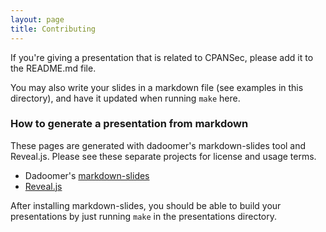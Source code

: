 ```yaml
---
layout: page
title: Contributing
---
```


If you're giving a presentation that is related to CPANSec, please add it to the README.md file.

You may also write your slides in a markdown file (see examples in this directory), and have it updated when running `make` here.

### How to generate a presentation from markdown

These pages are generated with dadoomer's markdown-slides tool and Reveal.js.
Please see these separate projects for license and usage terms.

* Dadoomer's [markdown-slides](https://github.com/dadoomer/markdown-slides)
* [Reveal.js](https://revealjs.com)

After installing markdown-slides, you should be able to build your presentations
by just running `make` in the presentations directory.
